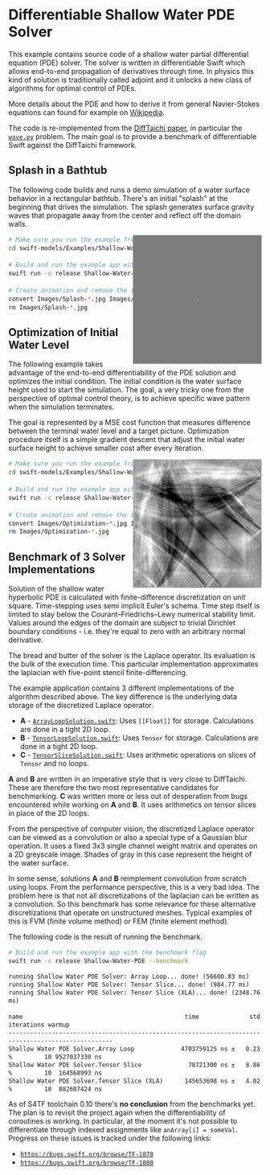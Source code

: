 # Differentiable Shallow Water PDE Solver

This example contains source code of a shallow water partial differential equation (PDE) solver. The solver is written in differentiable Swift which allows end-to-end propagation of derivatives through time. In physics this kind of solution is traditionally called adjoint and it unlocks a new class of algorithms for optimal control of PDEs.

More details about the PDE and how to derive it from general Navier-Stokes equations can found for example on [Wikipedia](https://en.wikipedia.org/wiki/Shallow_water_equations).

The code is re-implemented from the [DiffTaichi paper](https://arxiv.org/abs/1910.00935), in particular the [`wave.py`](https://github.com/yuanming-hu/difftaichi/blob/master/examples/wave.py) problem. The main goal is to provide a benchmark of differentiable Swift against the DiffTaichi framework.


## Splash in a Bathtub

The following code builds and runs a demo simulation of a water surface behavior in a rectangular bathtub. There's an initial "splash" at the beginning that drives the simulation. The splash generates surface gravity waves that propagate away from the center and reflect off the domain walls.

<img alt="Simulation of a splash in bathtub" src="Images/Splash.gif" align="right">

```sh
# Make sure you run the example from this directory
cd swift-models/Examples/Shallow-Water-PDE

# Build and run the example app with the splash flag
swift run -c release Shallow-Water-PDE --splash

# Create animation and remove the intermediate files
convert Images/Splash-*.jpg Images/Splash.gif
rm Images/Splash-*.jpg
```


## Optimization of Initial Water Level

The following example takes advantage of the end-to-end differentiability of the PDE solution and optimizes the initial condition. The initial condition is the water surface height used to start the simulation. The goal, a very tricky one from the perspective of optimal control theory, is to achieve specific wave pattern when the simulation terminates.

The goal is represented by a MSE cost function that measures difference between the terminal water level and a target picture. Optimization procedure itself is a simple gradient descent that adjust the initial water surface height to achieve smaller cost after every iteration.

<img alt="Result of initial condition optimization" src="Images/Optimization.gif" align="right">

```sh
# Make sure you run the example from this directory
cd swift-models/Examples/Shallow-Water-PDE

# Build and run the example app with the optimization flag
swift run -c release Shallow-Water-PDE --optimization

# Create animation and remove the intermediate files
convert Images/Optimization-*.jpg Images/Optimization.gif
rm Images/Optimization-*.jpg
```


## Benchmark of 3 Solver Implementations

Solution of the shallow water hyperbolic PDE is calculated with finite-difference discretization on unit square. Time-stepping uses semi implicit Euler's schema. Time step itself is limited to stay below the Courant–Friedrichs–Lewy numerical stability limit. Values around the edges of the domain are subject to trivial Dirichlet boundary conditions - i.e. they're equal to zero with an arbitrary normal derivative.

The bread and butter of the solver is the Laplace operator. Its evaluation is the bulk of the execution time. This particular implementation approximates the laplacian with five-point stencil finite-differencing.

The example application contains 3 different implementations of the algorithm described above. The key difference is the underlying data storage of the discretized Laplace operator.

- **A** - [`ArrayLoopSolution.swift`](ArrayLoopSolution.swift): Uses `[[Float]]` for storage. Calculations are done in a tight 2D loop.
- **B** - [`TensorLoopSolution.swift`](TensorLoopSolution.swift): Uses `Tensor` for storage. Calculations are done in a tight 2D loop.
- **C** - [`TensorSliceSolution.swift`](TensorSliceSolution.swift): Uses arithmetic operations on slices of `Tensor` and no loops.

**A** and **B** are written in an imperative style that is very close to DiffTaichi. These are therefore the two most representative candidates for benchmarking. **C** was written more or less out of desperation from bugs encountered while working on **A** and **B**. It uses arithmetics on tensor slices in place of the 2D loops.

From the perspective of computer vision, the discretized Laplace operator can be viewed as a convolution or also a special type of a Gaussian blur operation. It uses a fixed 3x3 single channel weight matrix and operates on a 2D greyscale image. Shades of gray in this case represent the height of the water surface.

In some sense, solutions **A** and **B**  reimplement convolution from scratch using loops. From the performance perspective, this is a very bad idea. The problem here is that not all discretizations of the laplacian can be written as a convolution. So this benchmark has some relevance for these alternative discretizations that operate on unstructured meshes. Typical examples of this is FVM (finite volume method) or FEM (finite element method).

The following code is the result of running the benchmark.

```sh
# Build and run the example app with the benchmark flag
swift run -c release Shallow-Water-PDE --benchmark
```
```
running Shallow Water PDE Solver: Array Loop... done! (56600.83 ms)
running Shallow Water PDE Solver: Tensor Slice... done! (984.77 ms)
running Shallow Water PDE Solver: Tensor Slice (XLA)... done! (2348.76 ms)

name                                             time              std        iterations warmup       
---------------------------------------------------------------------------------------------------
Shallow Water PDE Solver.Array Loop             4703759125 ns ±   0.23 %         10 9527037330 ns
Shallow Water PDE Solver.Tensor Slice             78721300 ns ±   8.86 %         10  164568993 ns
Shallow Water PDE Solver.Tensor Slice (XLA)      145653698 ns ±   4.02 %         10  882607424 ns
```

As of S4TF toolchain 0.10 there's **no conclusion** from the benchmarks yet. The plan is to revisit the project again when the differentiability of coroutines is working. In particular, at the moment it's not possible to differentiate through indexed assignments like `anArray[i] = someVal`. Progress on these issues is tracked under the following links:

- [`https://bugs.swift.org/browse/TF-1078`](https://bugs.swift.org/browse/TF-1078)
- [`https://bugs.swift.org/browse/TF-1080`](https://bugs.swift.org/browse/TF-1080)
